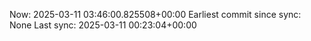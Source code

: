 Now: 2025-03-11 03:46:00.825508+00:00 Earliest commit since sync: None Last sync: 2025-03-11 00:23:04+00:00
